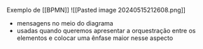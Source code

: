 Exemplo de [[BPMN]]
![[Pasted image 20240515212608.png]]
- mensagens no meio do diagrama
- usadas quando queremos apresentar a orquestração entre os elementos e colocar uma ênfase maior nesse aspecto
